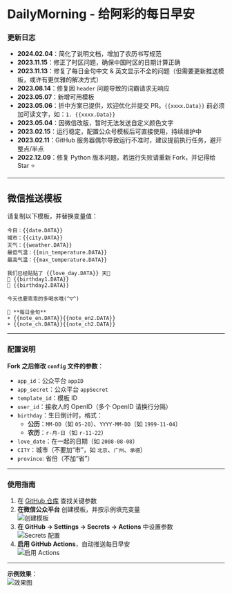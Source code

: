 # **DailyMorning - 给阿彩的每日早安**

### **更新日志**
- **2024.02.04**：简化了说明文档，增加了农历书写规范  
- **2023.11.15**：修正了时区问题，确保中国时区的日期计算正确  
- **2023.11.13**：修复了每日金句中文 & 英文显示不全的问题（但需要更新推送模板，或许有更优雅的解决方式）  
- **2023.08.14**：修复因 `header` 问题导致的词霸请求无响应  
- **2023.05.07**：新增可用模板  
- **2023.05.06**：折中方案已提供，欢迎优化并提交 PR。`{{xxxx.Data}}` 前必须加可读文字，如：`1. {{xxxx.Data}}`  
- **2023.05.04**：因微信改版，暂时无法发送自定义颜色文字  
- **2023.02.15**：运行稳定，配置公众号模板后可直接使用，持续维护中  
- **2023.02.11**：GitHub 服务器偶尔导致运行不准时，建议提前执行任务，避开整点/半点  
- **2022.12.09**：修复 Python 版本问题，若运行失败请重新 Fork，并记得给 Star ⭐  

---



## **微信推送模板**
请复制以下模板，并替换变量值：  

```
今日：{{date.DATA}}  
城市：{{city.DATA}}  
天气：{{weather.DATA}}  
最低气温：{{min_temperature.DATA}}  
最高气温：{{max_temperature.DATA}}  

我们已经贴贴了 {{love_day.DATA}} 天💝  
💌 {{birthday1.DATA}}  
💌 {{birthday2.DATA}}  

今天也要乖乖的多喝水哦(^▽^)  

👋 **每日金句**  
☀ {{note_en.DATA}}{{note_en2.DATA}}  
☀ {{note_ch.DATA}}{{note_ch2.DATA}}  
```

---

### **配置说明**
**Fork 之后修改 `config` 文件的参数**：
- `app_id`：公众平台 `appID`
- `app_secret`：公众平台 `appSecret`
- `template_id`：模板 ID
- `user_id`：接收人的 OpenID（多个 OpenID 请换行分隔）
- `birthday`：生日倒计时，格式：
  - **公历**：`MM-DD`（如 `05-20`）、`YYYY-MM-DD`（如 `1999-11-04`）
  - **农历**：`r-月-日`（如 `r-11-22`）
- `love_date`：在一起的日期（如 `2008-08-08`）
- `CITY`：城市（不要加“市”，如 `北京`、`广州`、`承德`）
- `province`: 省份（不加“省”）

---

### **使用指南**
1. 在 [GitHub 仓库](https://github.com/rxrw/daily_morning) 查找关键参数
2. **在微信公众平台** 创建模板，并按示例填充变量  
   ![创建模板](https://user-images.githubusercontent.com/9566402/183242301-fd6ab30e-bfe5-4245-b2a9-f690184db307.png)  
3. **在 GitHub -> Settings -> Secrets -> Actions** 中设置参数  
   ![Secrets 配置](https://user-images.githubusercontent.com/9566402/183242295-4dcf06bb-2083-4883-8745-0af753ca805c.png)  
4. **启用 GitHub Actions**，自动推送每日早安  
   ![启用 Actions](https://user-images.githubusercontent.com/9566402/183242334-9943c538-ba3d-4d01-8377-d040143b7560.png)  

---

**示例效果**：  
![效果图](https://user-images.githubusercontent.com/64049788/190543003-2e33fe0c-a278-492e-96fa-3be0b3110e83.png)  
